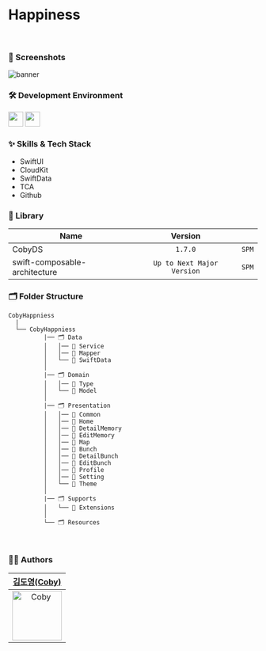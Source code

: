 
<br/>
<br/>

<div align="leading"> 
  
<h1>Happiness</h1>

</div>

<br/>

### 📱 Screenshots
![banner](https://github.com/user-attachments/assets/92cfb8e2-a135-4854-9f45-8402ef0e0cc7)
<br/>

### 🛠 Development Environment

<img height="30" src="https://img.shields.io/badge/iOS-17.0+-silver"> <img height="30" src="https://img.shields.io/badge/Xcode-16.1-blue">

### :sparkles: Skills & Tech Stack
* SwiftUI
* CloudKit
* SwiftData
* TCA
* Github

### 🎁 Library

| Name              | Version |       |
| ----------------- | :-----: | ----- |
| CobyDS | `1.7.0` | `SPM` |
| swift-composable-architecture | `Up to Next Major Version` | `SPM` |

### 🗂 Folder Structure

```
CobyHappniess
  |
  └── CobyHappniess
          |── 🗂 Data
          │   │── 📁 Service
          │   │── 📁 Mapper
          │   └── 📁 SwiftData
          │  
          |── 🗂 Domain
          │   │── 📁 Type
          │   └── 📁 Model
          │
          |── 🗂 Presentation
          │   │── 📁 Common
          │   │── 📁 Home
          │   │── 📁 DetailMemory
          │   │── 📁 EditMemory
          │   │── 📁 Map
          │   │── 📁 Bunch
          │   │── 📁 DetailBunch
          │   │── 📁 EditBunch
          │   │── 📁 Profile
          │   │── 📁 Setting
          │   └── 📁 Theme
          │
          |── 🗂 Supports
          │   └── 📁 Extensions
          │
          └── 🗂 Resources
```

<br/>

  
### 🧑‍💻 Authors

<div align="leading"> 

| [김도영(Coby)](https://github.com/coby5502) |
|:---:|
|<img width="100" alt="Coby" src="https://user-images.githubusercontent.com/55099365/225215430-0c1fc8ad-6e28-48c2-9473-4f943dd320f8.png">|

  
</div>

